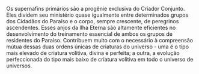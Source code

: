 ﻿Os supernafins primários são a progênie exclusiva do Criador Conjunto. Eles dividem seu ministério quase igualmente entre determinados grupos dos Cidadãos do Paraíso e o corpo, sempre crescente, de peregrinos ascendentes. Esses anjos da Ilha Eterna são altamente eficientes no desenvolvimento do treinamento essencial de ambos os grupos de residentes do Paraíso. Contribuem muito com o necessário à compreensão mútua dessas duas ordens únicas de criaturas do universo - uma é o tipo mais elevado de criatura volitiva, divina e perfeita; a outra, a evolução perfeccionada do tipo mais baixo de criatura volitiva em todo o universo de universos.